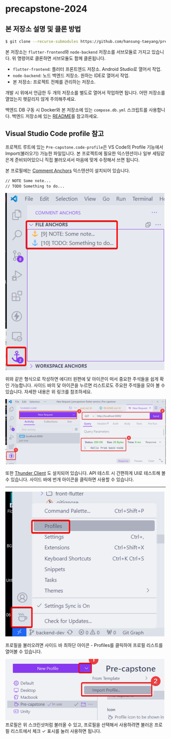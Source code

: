 # precapstone-2024

## 본 저장소 설명 및 클론 방법

```bash
$ git clone --recurse-submodules https://github.com/hansung-taeyang/precapstone-ppurio-service.git 원하는-폴더명
```

본 저장소는 `flutter-frontend`와 `node-backend` 저장소를 서브모듈로 가지고 있습니다. 위 명령어로 클론하면 서브모듈도 함께 클론됩니다.

- `flutter-frontend`: 플러터 프론트엔드 저장소. Android Studio로 열어서 작업.
- `node-backend`: 노드 백엔드 저장소. 원하는 IDE로 열어서 작업.
- 본 저장소: 프로젝트 전체를 관리하는 저장소.

개발 시 위에서 언급한 두 개의 저장소를 별도로 열어서 작업하면 됩니다. 어떤 저장소를 열었는지 헷갈리지 않게 주의해주세요.

백엔드 DB 구동 시 Docker와 본 저장소에 있는 `compose.db.yml` 스크립트를 사용합니다. 백엔드 저장소에 있는 [README](https://github.com/hansung-taeyang/node-backend/blob/main/README.md)를 참고하세요.

## Visual Studio Code profile 참고
프로젝트 루트에 있는 `Pre-capstone.code-profile`은 VS Code의 Profile 기능에서 Import(불러오기) 가능한 파일입니다. 본 프로젝트에 필요한 익스텐션이나 일부 세팅같은게 준비되어있으니 직접 불러오셔서 마음에 맞게 수정해서 쓰면 됩니다.

본 프로필에는 [Comment Anchors](https://marketplace.visualstudio.com/items?itemName=ExodiusStudios.comment-anchors) 익스텐션이 설치되어 있습니다.

```md
// NOTE Some note...
// TODO Something to do...
```

<img src="/assets/comment-anchor.png" alt="comment anchor" width="500" />

위와 같은 형식으로 작성하면 에디터 왼편에 닻 아이콘이 떠서 중요한 주석들을 쉽게 확인 가능합니다. 사이드 바의 닻 아이콘을 누르면 리스트로도 주요한 주석들을 모아 볼 수 있습니다. 자세한 내용은 위 링크를 참조하세요.

<img src="/assets/thunder-client.png" alt="thunder client" width="700" />

또한 [Thunder Client](https://marketplace.visualstudio.com/items?itemName=rangav.vscode-thunder-client) 도 설치되어 있습니다. API 테스트 시 간편하게 UI로 테스트해 볼 수 있습니다. 사이드 바에 번개 아이콘을 클릭하면 사용할 수 있습니다.

---

<img src="/assets/profile.png" alt="profile" width="500" />

프로필을 불러오려면 사이드 바 최하단 아이콘 - Profiles를 클릭하여 프로필 리스트를 열어볼 수 있습니다.

<img src="/assets/profile2.png" alt="profile2" width="500" />
프로필은 위 스크린샷처럼 불러올 수 있고, 프로필을 선택해서 사용하려면 불러온 프로필 리스트에서 체크 ✓ 표시를 눌러 사용하면 됩니다.
